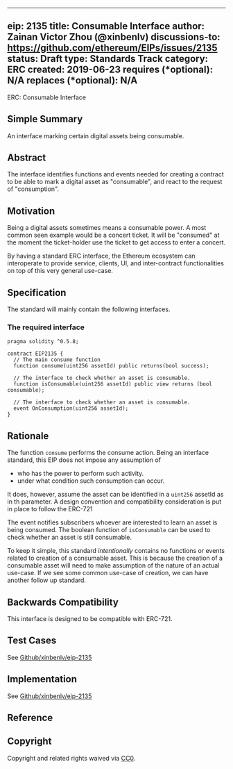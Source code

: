 
---
eip: 2135
title: Consumable Interface
author: Zainan Victor Zhou (@xinbenlv)
discussions-to: https://github.com/ethereum/EIPs/issues/2135
status: Draft
type: Standards Track
category: ERC
created: 2019-06-23
requires (*optional): N/A
replaces (*optional): N/A
---


ERC: Consumable Interface

## Simple Summary
An interface marking certain digital assets being consumable. 

## Abstract
The interface identifies functions and events needed for creating a contract to be able to mark a digital asset as "consumable", and react to the request of "consumption".

## Motivation
Being a digital assets sometimes means a consumable power. A most common seen example would be a concert ticket. It will be "consumed" at the moment the ticket-holder use the ticket to get access to enter a concert. 

By having a standard ERC interface, the Ethereum ecosystem can interoperate to provide service, clients, UI, and inter-contract functionalities on top of this very general use-case.

## Specification
The standard will mainly contain the following interfaces.

### The required interface


```solidity
pragma solidity ^0.5.8;

contract EIP2135 {
  // The main consume function
  function consume(uint256 assetId) public returns(bool success);

  // The interface to check whether an asset is consumable.
  function isConsumable(uint256 assetId) public view returns (bool consumable);

  // The interface to check whether an asset is consumable.
  event OnConsumption(uint256 assetId);
}
```


## Rationale

The function `consume` performs the consume action. Being an interface standard, 
this EIP does not impose any assumption of

 - who has the power to perform such activity. 
 - under what condition such consumption can occur.
 
It does, however, assume the asset can be identified in a `uint256` assetId as in th parameter. A design convention and compatibility consideration is put in place to follow the ERC-721

The event notifies subscribers whoever are interested to learn an asset is being consumed. The boolean function of `isConsumable` can be used to check whether an asset is still consumable. 

To keep it simple, this standard *intentionally* contains no functions or events related to creation of a consumable asset. This is because the creation of a consumable asset will need to make assumption of the nature of an actual use-case. If we see some common use-case of creation, we can have another follow up standard.

## Backwards Compatibility
This interface is designed to be compatible with ERC-721.

## Test Cases
See [Github/xinbenlv/eip-2135](http://github.com/xinbenlv/eip-2135)

## Implementation
See [Github/xinbenlv/eip-2135](http://github.com/xinbenlv/eip-2135)

## Reference


## Copyright
Copyright and related rights waived via [CC0](https://creativecommons.org/publicdomain/zero/1.0/).
